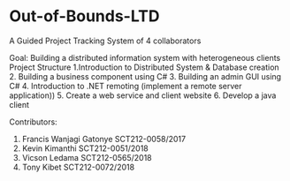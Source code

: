 # Out-of-Bounds-LTD
A Guided Project Tracking System of 4 collaborators

Goal: 
Building a distributed information system with heterogeneous clients
Project Structure
1.Introduction to Distributed System & Database creation
2. Building a business component using C#
3. Building an admin GUI using C#
4. Introduction to .NET remoting (implement a remote server application))
5. Create a web service and client website
6. Develop a java client

Contributors:

1. Francis Wanjagi Gatonye 		SCT212-0058/2017
2. Kevin Kimanthi		SCT212-0051/2018
3. Vicson Ledama 		SCT212-0565/2018
4. Tony Kibet 			SCT212-0072/2018
